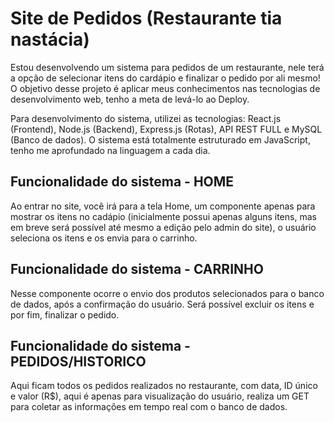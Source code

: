 # Site de Pedidos (Restaurante tia nastácia)
Estou desenvolvendo um sistema para pedidos de um restaurante, nele terá a opção de selecionar itens do cardápio e finalizar o pedido por ali mesmo! O objetivo desse projeto é aplicar meus conhecimentos nas tecnologias de desenvolvimento web, tenho a meta de levá-lo ao Deploy.

Para desenvolvimento do sistema, utilizei as tecnologias: React.js (Frontend), Node.js (Backend), Express.js (Rotas), API REST FULL e MySQL (Banco de dados). O sistema está totalmente estruturado em JavaScript, tenho me aprofundado na linguagem a cada dia.

## Funcionalidade do sistema - HOME
Ao entrar no site, você irá para a tela Home, um componente apenas para mostrar os itens no cadápio (inicialmente possui apenas alguns itens, mas em breve será possível até mesmo a edição pelo admin do site), o usuário seleciona os itens e os envia para o carrinho.

## Funcionalidade do sistema - CARRINHO
Nesse componente ocorre o envio dos produtos selecionados para o banco de dados, após a confirmação do usuário. Será possível excluir os itens e por fim, finalizar o pedido.

## Funcionalidade do sistema - PEDIDOS/HISTORICO
Aqui ficam todos os pedidos realizados no restaurante, com data, ID único e valor (R$), aqui é apenas para visualização do usuário, realiza um GET para coletar as informações em tempo real com o banco de dados.
